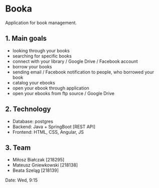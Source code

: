 # Booka
Application for book management.

## 1. Main goals
- looking through your books
- searching for specific books
- connect with your library / Google Drive / Facebook account
- borrow your books
- sending email / Facebook notification to people, who borrowed your book
- catalog your ebooks
- open your ebook through application
- open your ebooks from ftp source / Google Drive

## 2. Technology
- Database: postgres
- Backend: Java + SpringBoot [REST API]
- Frontend: HTML, CSS, Angular, JS

## 3. Team
  - Miłosz Białczak [218295]
  - Mateusz Gniewkowski [218138]
  - Beata Szeląg [218139]
  
  Date: Wed, 9:15

